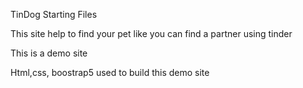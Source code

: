 TinDog Starting Files


This site help to find your pet like you can find a partner using tinder

This is a demo site 

Html,css, boostrap5 used to build this demo site
